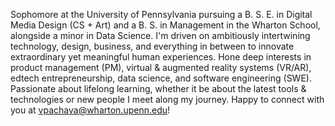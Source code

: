 Sophomore at the University of Pennsylvania pursuing a B. S. E. in Digital Media Design (CS + Art) and a B. S. in Management in the Wharton School, alongside a minor in Data Science. 
I'm driven on ambitiously intertwining technology, design, business, and everything in between to innovate extraordinary yet meaningful human experiences. 
Hone deep interests in product management (PM), virtual & augmented reality systems (VR/AR), edtech entrepreneurship, data science, and software engineering (SWE). 
Passionate about lifelong learning, whether it be about the latest tools & technologies or new people I meet along my journey. 
Happy to connect with you at vpachava@wharton.upenn.edu!
